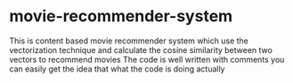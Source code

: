 # movie-recommender-system
This is content based movie recommender system which use the vectorization technique and calculate the cosine similarity between two vectors to recommend movies 
The code is well written with comments you can easily get the idea that what the code is doing actually 
